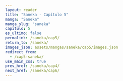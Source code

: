 ```yaml
---
layout: reader
title: "Saneka - Capítulo 5"
manga: "Saneka"
manga_slug: "saneka"
capitulo: 5
es_ultimo: false
permalink: /saneka/cap5/
return_to: /saneka/
images_json: assets/mangas/saneka/cap5/images.json
redirect_from:
  - /cap5-saneka/
use_main_css: true
prev_href: /saneka/cap4/
next_href: /saneka/cap6/
---
```

